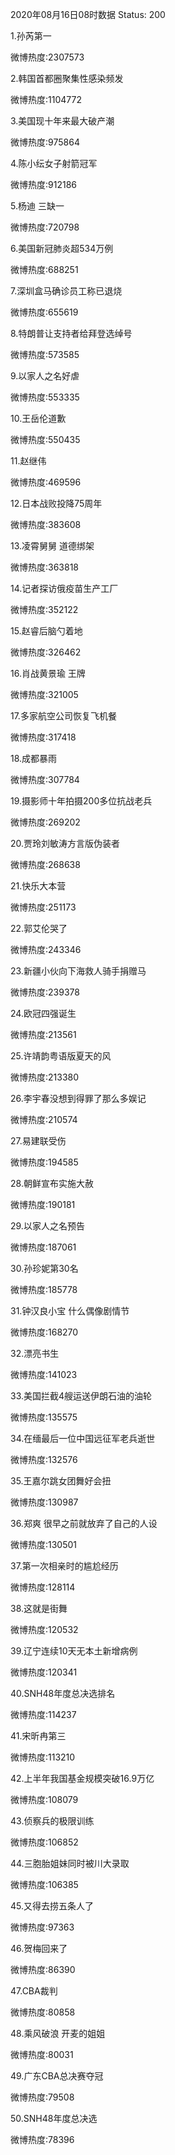 2020年08月16日08时数据
Status: 200

1.孙芮第一

微博热度:2307573

2.韩国首都圈聚集性感染频发

微博热度:1104772

3.美国现十年来最大破产潮

微博热度:975864

4.陈小纭女子射箭冠军

微博热度:912186

5.杨迪 三缺一

微博热度:720798

6.美国新冠肺炎超534万例

微博热度:688251

7.深圳盒马确诊员工称已退烧

微博热度:655619

8.特朗普让支持者给拜登选绰号

微博热度:573585

9.以家人之名好虐

微博热度:553335

10.王岳伦道歉

微博热度:550435

11.赵继伟

微博热度:469596

12.日本战败投降75周年

微博热度:383608

13.凌霄舅舅 道德绑架

微博热度:363818

14.记者探访俄疫苗生产工厂

微博热度:352122

15.赵睿后脑勺着地

微博热度:326462

16.肖战黄景瑜 王牌

微博热度:321005

17.多家航空公司恢复飞机餐

微博热度:317418

18.成都暴雨

微博热度:307784

19.摄影师十年拍摄200多位抗战老兵

微博热度:269202

20.贾玲刘敏涛方言版伪装者

微博热度:268638

21.快乐大本营

微博热度:251173

22.郭艾伦哭了

微博热度:243346

23.新疆小伙向下海救人骑手捐赠马

微博热度:239378

24.欧冠四强诞生

微博热度:213561

25.许靖韵粤语版夏天的风

微博热度:213380

26.李宇春没想到得罪了那么多娱记

微博热度:210574

27.易建联受伤

微博热度:194585

28.朝鲜宣布实施大赦

微博热度:190181

29.以家人之名预告

微博热度:187061

30.孙珍妮第30名

微博热度:185778

31.钟汉良小宝 什么偶像剧情节

微博热度:168270

32.漂亮书生

微博热度:141023

33.美国拦截4艘运送伊朗石油的油轮

微博热度:135575

34.在缅最后一位中国远征军老兵逝世

微博热度:132576

35.王嘉尔跳女团舞好会扭

微博热度:130987

36.郑爽 很早之前就放弃了自己的人设

微博热度:130501

37.第一次相亲时的尴尬经历

微博热度:128114

38.这就是街舞

微博热度:120532

39.辽宁连续10天无本土新增病例

微博热度:120341

40.SNH48年度总决选排名

微博热度:114237

41.宋昕冉第三

微博热度:113210

42.上半年我国基金规模突破16.9万亿

微博热度:108079

43.侦察兵的极限训练

微博热度:106852

44.三胞胎姐妹同时被川大录取

微博热度:106385

45.又得去捞五条人了

微博热度:97363

46.贺梅回来了

微博热度:86390

47.CBA裁判

微博热度:80858

48.乘风破浪 开麦的姐姐

微博热度:80031

49.广东CBA总决赛夺冠

微博热度:79508

50.SNH48年度总决选

微博热度:78396

